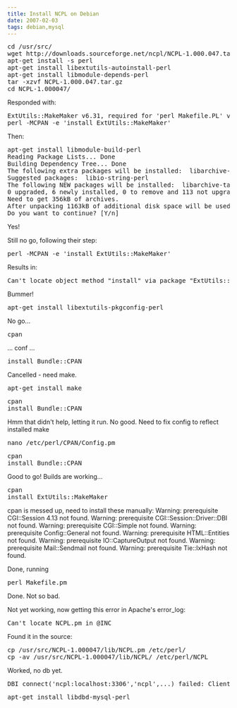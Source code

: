 ```yaml
---
title: Install NCPL on Debian
date: 2007-02-03
tags: debian,mysql
---
```

<pre>cd /usr/src/
wget http://downloads.sourceforge.net/ncpl/NCPL-1.000.047.tar.gz?modtime=1167773851&amp;big_mirror=0
apt-get install -s perl
apt-get install libextutils-autoinstall-perl
apt-get install libmodule-depends-perl
tar -xzvf NCPL-1.000.047.tar.gz
cd NCPL-1.000047/</pre>

Responded with:

<pre>ExtUtils::MakeMaker v6.31, required for 'perl Makefile.PL' via CPAN
perl -MCPAN -e 'install ExtUtils::MakeMaker'</pre>

Then:

<pre>apt-get install libmodule-build-perl
Reading Package Lists... Done
Building Dependency Tree... Done
The following extra packages will be installed:  libarchive-tar-perl libcompress-zlib-perl libextutils-cbuilder-perl libextutils-parsexs-perl libio-zlib-perl
Suggested packages:  libio-string-perl
The following NEW packages will be installed:  libarchive-tar-perl libcompress-zlib-perl libextutils-cbuilder-perl libextutils-parsexs-perl libio-zlib-perl libmodule-build-perl
0 upgraded, 6 newly installed, 0 to remove and 113 not upgraded.
Need to get 356kB of archives.
After unpacking 1163kB of additional disk space will be used.
Do you want to continue? [Y/n] </pre>

Yes!

Still no go, following their step:

<pre>perl -MCPAN -e 'install ExtUtils::MakeMaker'</pre>

Results in:

<pre>Can't locate object method "install" via package "ExtUtils::MakeMaker" at -e line 1.</pre>

Bummer!

<pre>apt-get install libextutils-pkgconfig-perl</pre>

No go...

<pre>cpan</pre>... conf ...

<pre>install Bundle::CPAN</pre>

Cancelled - need make.

<pre>apt-get install make</pre>

<pre>cpan
install Bundle::CPAN</pre>

Hmm that didn't help, letting it run. No good. Need to fix config to reflect installed make

<pre>nano /etc/perl/CPAN/Config.pm</pre>

<pre>cpan
install Bundle::CPAN</pre>

Good to go! Builds are working...

<pre>cpan
install ExtUtils::MakeMaker</pre>
cpan is messed up, need to install these manually:
Warning: prerequisite CGI::Session 4.13 not found.
Warning: prerequisite CGI::Session::Driver::DBI  not found.
Warning: prerequisite CGI::Simple  not found.
Warning: prerequisite Config::General  not found.
Warning: prerequisite HTML::Entities  not found.
Warning: prerequisite IO::CaptureOutput  not found.
Warning: prerequisite Mail::Sendmail  not found.
Warning: prerequisite Tie::IxHash  not found.
</pre>

Done, running

<pre>perl Makefile.pm</pre>

Done. Not so bad.

Not yet working, now getting this error in Apache's error_log:

<pre>Can't locate NCPL.pm in @INC</pre>

Found it in the source:

<pre>cp /usr/src/NCPL-1.000047/lib/NCPL.pm /etc/perl/
cp -av /usr/src/NCPL-1.000047/lib/NCPL/ /etc/perl/NCPL</pre>

Worked, no db yet.

<pre>DBI connect('ncpl:localhost:3306','ncpl',...) failed: Client does not support authentication protocol requested by server; consider upgrading MySQL client at /etc/perl/NCPL/Database.pm line 146</pre>

<pre>apt-get install libdbd-mysql-perl</pre>

